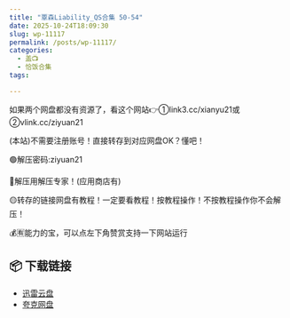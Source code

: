```yaml
---
title: "覃森Liability_QS合集 50-54"
date: 2025-10-24T18:09:30
slug: wp-11117
permalink: /posts/wp-11117/
categories:
  - 盖📺
  - 恰饭合集
tags:

---
```


如果两个网盘都没有资源了，看这个网站👉①link3.cc/xianyu21或②vlink.cc/ziyuan21

(本站)不需要注册账号！直接转存到对应网盘OK？懂吧！

🟢解压密码:ziyuan21

🔵解压用解压专家！(应用商店有)

🟡转存的链接网盘有教程！一定要看教程！按教程操作！不按教程操作你不会解压！

💰🈶能力的宝，可以点左下角赞赏支持一下网站运行

## 📦 下载链接
- [迅雷云盘](https://blziyuan21.com/pay-download/11117?key=1d3770211d&down_id=0)
- [夸克网盘](https://blziyuan21.com/pay-download/11117?key=1d3770211d&down_id=1)

